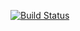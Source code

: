 [![Build Status](https://travis-ci.org/stopsopa/research-karma.svg?branch=master)](https://travis-ci.org/stopsopa/research-karma)